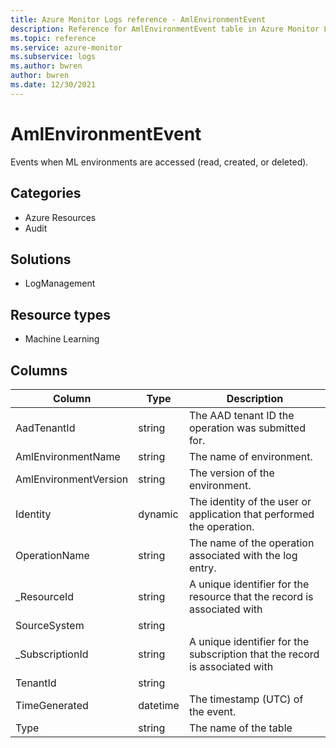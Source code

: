 ```yaml
---
title: Azure Monitor Logs reference - AmlEnvironmentEvent
description: Reference for AmlEnvironmentEvent table in Azure Monitor Logs.
ms.topic: reference
ms.service: azure-monitor
ms.subservice: logs
ms.author: bwren
author: bwren
ms.date: 12/30/2021
---
```


# AmlEnvironmentEvent

 Events when ML environments are accessed (read, created, or deleted).

## Categories

- Azure Resources
- Audit
## Solutions

- LogManagement
## Resource types

- Machine Learning




## Columns

| Column | Type | Description |
| --- | --- | --- |
| AadTenantId | string | The AAD tenant ID the operation was submitted for. |
| AmlEnvironmentName | string | The name of environment. |
| AmlEnvironmentVersion | string | The version of the environment. |
| Identity | dynamic | The identity of the user or application that performed the operation. |
| OperationName | string | The name of the operation associated with the log entry. |
| _ResourceId | string | A unique identifier for the resource that the record is associated with |
| SourceSystem | string |  |
| _SubscriptionId | string | A unique identifier for the subscription that the record is associated with |
| TenantId | string |  |
| TimeGenerated | datetime | The timestamp (UTC) of the event. |
| Type | string | The name of the table |
